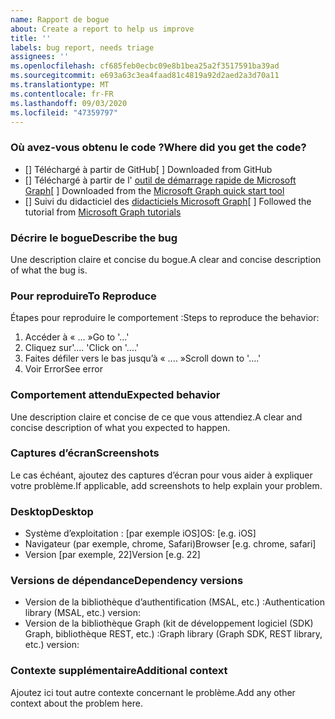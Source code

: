 ```yaml
---
name: Rapport de bogue
about: Create a report to help us improve
title: ''
labels: bug report, needs triage
assignees: ''
ms.openlocfilehash: cf685feb0ecbc09e8b1bea25a2f3517591ba39ad
ms.sourcegitcommit: e693a63c3ea4faad81c4819a92d2aed2a3d70a11
ms.translationtype: MT
ms.contentlocale: fr-FR
ms.lasthandoff: 09/03/2020
ms.locfileid: "47359797"
---
```

### <a name="where-did-you-get-the-code"></a><span data-ttu-id="ecefa-102">Où avez-vous obtenu le code ?</span><span class="sxs-lookup"><span data-stu-id="ecefa-102">Where did you get the code?</span></span>

- <span data-ttu-id="ecefa-103">[] Téléchargé à partir de GitHub</span><span class="sxs-lookup"><span data-stu-id="ecefa-103">[ ] Downloaded from GitHub</span></span>
- <span data-ttu-id="ecefa-104">[] Téléchargé à partir de l' [outil de démarrage rapide de Microsoft Graph](https://developer.microsoft.com/graph/quick-start)</span><span class="sxs-lookup"><span data-stu-id="ecefa-104">[ ] Downloaded from the [Microsoft Graph quick start tool](https://developer.microsoft.com/graph/quick-start)</span></span>
- <span data-ttu-id="ecefa-105">[] Suivi du didacticiel des [didacticiels Microsoft Graph](https://docs.microsoft.com/graph/tutorials)</span><span class="sxs-lookup"><span data-stu-id="ecefa-105">[ ] Followed the tutorial from [Microsoft Graph tutorials](https://docs.microsoft.com/graph/tutorials)</span></span>

### <a name="describe-the-bug"></a><span data-ttu-id="ecefa-106">Décrire le bogue</span><span class="sxs-lookup"><span data-stu-id="ecefa-106">Describe the bug</span></span>

<span data-ttu-id="ecefa-107">Une description claire et concise du bogue.</span><span class="sxs-lookup"><span data-stu-id="ecefa-107">A clear and concise description of what the bug is.</span></span>

### <a name="to-reproduce"></a><span data-ttu-id="ecefa-108">Pour reproduire</span><span class="sxs-lookup"><span data-stu-id="ecefa-108">To Reproduce</span></span>

<span data-ttu-id="ecefa-109">Étapes pour reproduire le comportement :</span><span class="sxs-lookup"><span data-stu-id="ecefa-109">Steps to reproduce the behavior:</span></span>

1. <span data-ttu-id="ecefa-110">Accéder à « ... »</span><span class="sxs-lookup"><span data-stu-id="ecefa-110">Go to '...'</span></span>
1. <span data-ttu-id="ecefa-111">Cliquez sur'.... '</span><span class="sxs-lookup"><span data-stu-id="ecefa-111">Click on '....'</span></span>
1. <span data-ttu-id="ecefa-112">Faites défiler vers le bas jusqu’à « .... »</span><span class="sxs-lookup"><span data-stu-id="ecefa-112">Scroll down to '....'</span></span>
1. <span data-ttu-id="ecefa-113">Voir Error</span><span class="sxs-lookup"><span data-stu-id="ecefa-113">See error</span></span>

### <a name="expected-behavior"></a><span data-ttu-id="ecefa-114">Comportement attendu</span><span class="sxs-lookup"><span data-stu-id="ecefa-114">Expected behavior</span></span>

<span data-ttu-id="ecefa-115">Une description claire et concise de ce que vous attendiez.</span><span class="sxs-lookup"><span data-stu-id="ecefa-115">A clear and concise description of what you expected to happen.</span></span>

### <a name="screenshots"></a><span data-ttu-id="ecefa-116">Captures d’écran</span><span class="sxs-lookup"><span data-stu-id="ecefa-116">Screenshots</span></span>

<span data-ttu-id="ecefa-117">Le cas échéant, ajoutez des captures d’écran pour vous aider à expliquer votre problème.</span><span class="sxs-lookup"><span data-stu-id="ecefa-117">If applicable, add screenshots to help explain your problem.</span></span>

### <a name="desktop"></a><span data-ttu-id="ecefa-118">Desktop</span><span class="sxs-lookup"><span data-stu-id="ecefa-118">Desktop</span></span>

- <span data-ttu-id="ecefa-119">Système d’exploitation : [par exemple iOS]</span><span class="sxs-lookup"><span data-stu-id="ecefa-119">OS: [e.g. iOS]</span></span>
- <span data-ttu-id="ecefa-120">Navigateur (par exemple, chrome, Safari)</span><span class="sxs-lookup"><span data-stu-id="ecefa-120">Browser [e.g. chrome, safari]</span></span>
- <span data-ttu-id="ecefa-121">Version [par exemple, 22]</span><span class="sxs-lookup"><span data-stu-id="ecefa-121">Version [e.g. 22]</span></span>

### <a name="dependency-versions"></a><span data-ttu-id="ecefa-122">Versions de dépendance</span><span class="sxs-lookup"><span data-stu-id="ecefa-122">Dependency versions</span></span>

- <span data-ttu-id="ecefa-123">Version de la bibliothèque d’authentification (MSAL, etc.) :</span><span class="sxs-lookup"><span data-stu-id="ecefa-123">Authentication library (MSAL, etc.) version:</span></span>
- <span data-ttu-id="ecefa-124">Version de la bibliothèque Graph (kit de développement logiciel (SDK) Graph, bibliothèque REST, etc.) :</span><span class="sxs-lookup"><span data-stu-id="ecefa-124">Graph library (Graph SDK, REST library, etc.) version:</span></span>

### <a name="additional-context"></a><span data-ttu-id="ecefa-125">Contexte supplémentaire</span><span class="sxs-lookup"><span data-stu-id="ecefa-125">Additional context</span></span>

<span data-ttu-id="ecefa-126">Ajoutez ici tout autre contexte concernant le problème.</span><span class="sxs-lookup"><span data-stu-id="ecefa-126">Add any other context about the problem here.</span></span>
